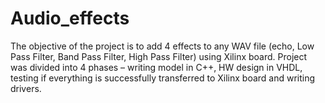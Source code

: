 # Audio_effects

The objective of the project is to
add 4 effects to any WAV file (echo, Low Pass
Filter, Band Pass Filter, High Pass Filter) using
Xilinx board. Project was divided into 4 phases –
writing model in C++, HW design in VHDL, testing
if everything is successfully transferred to
Xilinx board and writing drivers.
